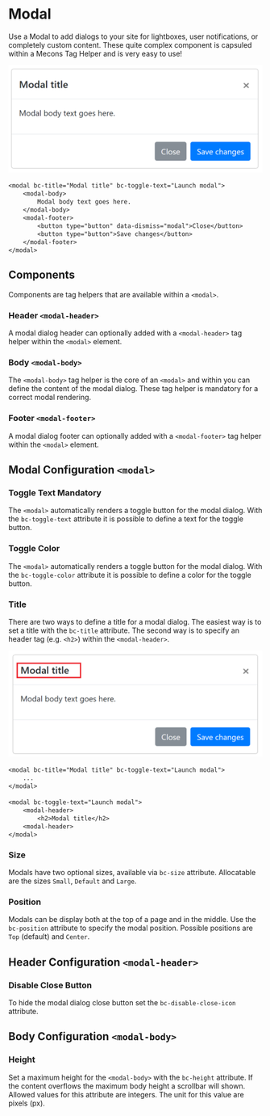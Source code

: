 # Modal

Use a Modal to add dialogs to your site for lightboxes, user notifications, or completely custom content. These quite complex component is capsuled within a Mecons Tag Helper and is very easy to use!

<img class="img-shadow img-responsive center-block" src="https://raw.githubusercontent.com/brecons/metronic-tag-helper/master/docs/images/modal_01.png" width="513" alt="Mecons Modal">

```markup
<modal bc-title="Modal title" bc-toggle-text="Launch modal">
	<modal-body>
		Modal body text goes here.
	</modal-body>
	<modal-footer>
		<button type="button" data-dismiss="modal">Close</button>
		<button type="button">Save changes</button>
	</modal-footer>
</modal>
```

## Components

Components are tag helpers that are available within a `<modal>`.

### Header `<modal-header>`

A modal dialog header can optionally added with a `<modal-header>` tag helper within the `<modal>` element.

### Body `<modal-body>`

The `<modal-body>` tag helper is the core of an `<modal>` and within you can define the content of the modal dialog. These tag helper is mandatory for a correct modal rendering.

### Footer `<modal-footer>`

A modal dialog footer can optionally added with a `<modal-footer>` tag helper within the `<modal>` element.

## Modal Configuration `<modal>`

### Toggle Text <span class="badge info">Mandatory</span>

The `<modal>` automatically renders a toggle button for the modal dialog. With the `bc-toggle-text` attribute it is possible to define a text for the toggle button.

### Toggle Color

The `<modal>` automatically renders a toggle button for the modal dialog. With the `bc-toggle-color` attribute it is possible to define a color for the toggle button.

### Title

There are two ways to define a title for a modal dialog. The easiest way is to set a title with the `bc-title` attribute. The second way is to specify an header tag (e.g. `<h2>`) within the `<modal-header>`.

<img class="img-shadow img-responsive center-block" src="https://raw.githubusercontent.com/brecons/metronic-tag-helper/master/docs/images/modal_02.png" width="517" alt="Modal Title">

```markup
<modal bc-title="Modal title" bc-toggle-text="Launch modal">
    ...
</modal>
    
<modal bc-toggle-text="Launch modal">
    <modal-header>
        <h2>Modal title</h2>
    <modal-header>
</modal>
```

### Size

Modals have two optional sizes, available via `bc-size` attribute. Allocatable are the sizes `Small`, `Default` and `Large`.

### Position

Modals can be display both at the top of a page and in the middle. Use the `bc-position` attribute to specify the modal position. Possible positions are `Top` (default) and `Center`.

## Header Configuration `<modal-header>`

### Disable Close Button

To hide the modal dialog close button set the `bc-disable-close-icon` attribute.

## Body Configuration `<modal-body>`

### Height

Set a maximum height for the `<modal-body>` with the `bc-height` attribute. If the content overflows the maximum body height a scrollbar will shown. Allowed values for this attribute are integers. The unit for this value are pixels (px).